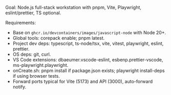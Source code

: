 Goal: Node.js full-stack workstation with pnpm, Vite, Playwright, eslint/prettier, TS optional.

Requirements:
- Base on `ghcr.io/devcontainers/images/javascript-node` with Node 20+.
- Global tools: corepack enable; pnpm latest.
- Project dev deps: typescript, ts-node/tsx, vite, vitest, playwright, eslint, prettier.
- OS deps: git, curl.
- VS Code extensions: dbaeumer.vscode-eslint, esbenp.prettier-vscode, ms-playwright.playwright.
- onCreate.sh: pnpm install if package.json exists; playwright install-deps if using browser tests.
- Forward ports typical for Vite (5173) and API (3000), auto-forward notify.

